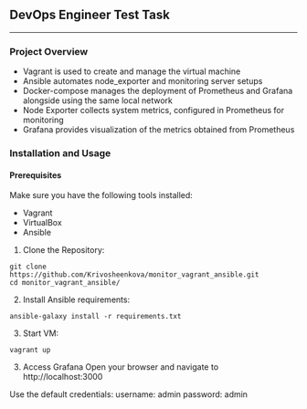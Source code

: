 ## DevOps Engineer Test Task
---
### Project Overview
- Vagrant is used to create and manage the virtual machine
- Ansible automates node_exporter and monitoring server setups
- Docker-compose manages the deployment of Prometheus and Grafana alongside using the same local network
- Node Exporter collects system metrics, configured in Prometheus for monitoring
- Grafana provides visualization of the metrics obtained from Prometheus

### Installation and Usage
#### Prerequisites
Make sure you have the following tools installed:
- Vagrant
- VirtualBox
- Ansible

1. Clone the Repository:
```
git clone https://github.com/Krivosheenkova/monitor_vagrant_ansible.git
cd monitor_vagrant_ansible/
```

2. Install Ansible requirements:
```
ansible-galaxy install -r requirements.txt
```

3. Start VM:
```
vagrant up
```

3. Access Grafana
Open your browser and navigate to http://localhost:3000

Use the default credentials:
    username: admin
    password: admin
